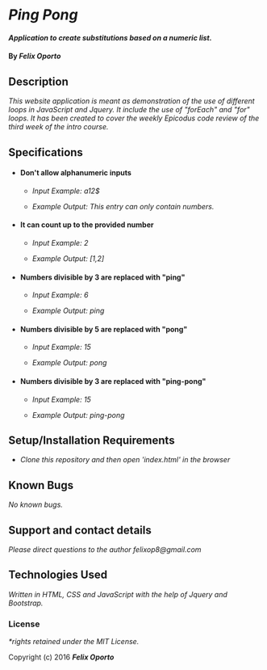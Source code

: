 # _Ping Pong_

#### _Application to create substitutions based on a numeric list._

#### By _**Felix Oporto**_

## Description

_This website application is meant as demonstration of the use of  different loops in JavaScript and Jquery. It include the use of "forEach" and "for" loops. It has been created to cover the weekly Epicodus code review of the third week of the intro course._

## Specifications


* #### Don't allow alphanumeric inputs

    * _Input Example: a12$_

    * _Example Output: This entry can only contain numbers._

* #### It can count up to the provided number

    * _Input Example: 2_

    * _Example Output: [1,2]_

* #### Numbers divisible by 3 are replaced with "ping"

    * _Input Example: 6_

    * _Example Output: ping_

* #### Numbers divisible by 5 are replaced with "pong"

    * _Input Example: 15_

    * _Example Output: pong_

* #### Numbers divisible by 3 are replaced with "ping-pong"

    * _Input Example: 15_

    * _Example Output: ping-pong_

## Setup/Installation Requirements

* _Clone this repository and then open 'index.html' in the browser_

## Known Bugs

_No known bugs._

## Support and contact details

_Please direct questions  to the author felixop8@gmail.com_

## Technologies Used

_Written in HTML, CSS and JavaScript with the help of Jquery and Bootstrap._

### License

_*rights retained under the MIT License._

Copyright (c) 2016 **_Felix Oporto_**
